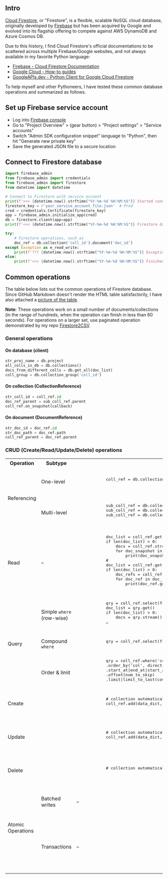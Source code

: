 ## Intro
[Cloud Firestore](https://firebase.google.com/docs/firestore), or "Firestore", is a flexible, scalable NoSQL cloud database, originally developed by [Firebase](https://en.wikipedia.org/wiki/Firebase) but has been acquired by Google and evolved into its flagship offering to compete against AWS DynamoDB and Azure Cosmos DB.

Due to this history, I find Cloud Firestore's official documentations to be scattered across multiple Firebase/Google websites, and not always available in my favorite Python language:
- [Firebase - Cloud Firestore Documentation](https://firebase.google.com/docs/firestore)
- [Google Cloud - How-to guides](https://cloud.google.com/firestore/docs/how-to)
- [GoogleAPIs.dev - Python Client for Google Cloud Firestore](https://googleapis.dev/python/firestore/latest/)

To help myself and other Pythoneers, I have tested these common database operations and summarized as follows.

## Set up Firebase service account
- Log into [Firebase console](https://console.firebase.google.com/)
- Go to "Project Overview" > (gear button) > "Project settings" > "Service accounts"
- Switch "Admin SDK configuration snippet" language to "Python", then hit "Generate new private key"
- Save the generated JSON file to a secure location


## Connect to Firestore database
```python
import firebase_admin
from firebase_admin import credentials
from firebase_admin import firestore
from datetime import datetime

# Connect to Firestore with service account
print(f'>>> {datetime.now().strftime("%Y-%m-%d %H:%M:%S")} Started connecting to Firestore database...')
firestore_key = r'your_service_account_file.json'  # Prod
cred = credentials.Certificate(firestore_key)
app = firebase_admin.initialize_app(cred)
db = firestore.client(app=app)
print(f'<<< {datetime.now().strftime("%Y-%m-%d %H:%M:%S")} Firestore database connected \n---')

try:
    # Firestore operations, such as
    doc_ref = db.collection('coll_id').document('doc_id')
except Exception as e_read_write:
    print(f'??? {datetime.now().strftime("%Y-%m-%d %H:%M:%S")} Exception in doing...:', e_read_write)
else:
    print(f'<<< {datetime.now().strftime("%Y-%m-%d %H:%M:%S")} Finished doing...\n---')
```

## Common operations

The table below lists out the common operations of Firestore database. Since GitHub Markdown doesn't render the HTML table satisfactorily, I have also attached a [picture of the table](https://github.com/frank-yifei-wang/firestore_operations_with_python/blob/main/firestore_operations_with_python.png).

**Note**: These operations work on a small number of documents/collections (in the range of hundreds, when the operation can finish in less than 60 seconds). For operations on a larger set, use paginated operation demonstrated by my repo [Firestore2CSV](https://github.com/frank-yifei-wang/firestore-to-csv).


### General operations

#### On database (client)

```python
str_proj_name = db.project
all_colls_in_db = db.collections()
docs_from_different_colls = db.get_all(doc_list)
coll_group = db.collection_group('coll_id')
```

#### On collection (CollectionReference)

```python
str_coll_id = coll_ref.id
doc_ref_parent = sub_coll_ref.parent
coll_ref.on_snapshot(callback)
```

#### On document (DocumentReference)

```python
str_doc_id = doc_ref.id
str_doc_path = doc_ref.path
coll_ref_parent = doc_ref.parent
```

### CRUD (Create/Read/Update/Delete) operations

<table>
    <!-- Headers -->
    <tr>
        <th>Operation</th>
        <th>Subtype</th>
        <th>On Collections</th>
        <th>On Documents</th>
    </tr>
    <!-- Referencing 1 -->
    <tr> 
        <td rowspan="2">Referencing</td>
        <td>One-level</td>
        <td><pre lang="python">
            coll_ref = db.collection('coll_id')
        </pre></td>
        <td><pre lang="python">
            doc_ref = db.collection('coll_id').document('doc_id')
            doc_ref = db.document('coll_id/doc_id')
            doc_ref = db.document('coll_id', 'doc_id')
        </pre></td>
    </tr>
    <!-- Referencing 2 -->
    <tr>
        <td>Multi-level</td>
        <td><pre lang="python">
            sub_coll_ref = db.collection('coll_id').document('doc_id).collection('sub_coll_id')
            sub_coll_ref = db.collection('coll_id/doc_id/sub_coll_id')
            sub_coll_ref = db.collection('coll_id', 'doc_id', 'sub_coll_id')
        </pre></td>
        <td><pre lang="python">
            doc_ref = sub_coll_ref.document('sub_doc_id')
            doc_ref = db.document('coll_id/doc_id/sub_coll_id/sub_doc_id')
            doc_ref = db.document('coll_id', 'doc_id', 'sub_coll_id', 'sub_doc_id')
            doc_ref = doc_snapshot.reference
        </pre></td>
    </tr>
    <!-- Read -->
    <tr>
        <td>Read</td>
        <td>–</td>
        <td><pre lang="python">
            doc_list = coll_ref.get()
            if len(doc_list) > 0:
                docs = coll_ref.stream()    # docs is iterable
                for doc_snapshot in docs:
                    print(doc_snapshot.to_dict())
            #
            doc_list = coll_ref.get()
            if len(doc_list) > 0:
                doc_refs = coll_ref.list_documents()    # docs_refs is iterable
                for doc_ref in doc_refs:
                    print(doc_ref.get().to_dict())
        </pre></td>
        <td><pre lang="python">
            doc_snapshot = doc_ref.get()
            if doc_snapshot.exists:
                print(doc_snapshot.to_dict())
        </pre></td>
    </tr>
    <!-- Query 1 -->
    <tr>
        <td rowspan="3">Query</td>
        <td>Simple <code>where</code> (row-wise)</td>
        <td><pre lang="python">
            qry = coll_ref.select(fieldpath).where('col', '==', 'val')  # fieldpath is like ['col1', 'col2', …]
            doc_list = qry.get()
            if len(doc_list) > 0:
                docs = qry.stream()
            …
        </pre></td>
        <td>–</td>
    </tr>
    <!-- Query 2 -->
    <tr>
        <td>Compound <code>where</code></td>
        <td><pre lang="python">
            qry = coll_ref.select(fieldpath).where('col', '==', 'val').where()…  # Can only query on single key  if no indexing manually set            
        </pre></td>
        <td>–</td>
    </tr>
    <!-- Query 3 -->
    <tr>
        <td>Order & limit</td>
        <td><pre lang="python">
            qry = coll_ref.where('col', '==', 'val')
            .order_by('col', direction=firestore.Query.ASCENDING|DESCENDING)
            .start_at|end_at|start_after|end_before(cursor)
            .offset(num_to_skip)
            .limit|limit_to_last(count)            
        </pre></td>
        <td>–</td>
    </tr>
    <!-- Create -->
    <tr>
        <td>Create</td>
        <td></td>
        <td><pre lang="python">
            # collection automatically created once a document is created in it
            coll_ref.add(data_dict, document_id=None)  # Add with auto/given doc id            
        </pre></td>
        <td><pre lang="python">
            doc_ref = coll_ref.document('doc_id')
            doc_ref.create(data_dict)  # Create given doc id. Will fail if existing
        </pre></td>
    </tr>
    <!-- Update -->
    <tr>
        <td>Update</td>
        <td></td>
        <td><pre lang="python">
            # collection automatically created once a document is created in it
            coll_ref.add(data_dict, document_id=None)  # Add with auto/given doc id
        </pre></td>
        <td><pre lang="python">
            doc_ref.set(data_dict, merge=False|True)  # merge defaults to False. Will create doc if nonexistent
            doc_ref.update(data_dict)  # Will create fields if nonexistent, but error out if no document
            #
            doc_ref.update({'object.attribute': 'new_value'})  # Field path (in dot notation) for updating nested object
            doc_ref.update({'array': firestore.ArrayUnion|ArrayRemove([])}) # Add/remove array items
            doc_ref.update({'number': firestore.Increment(n)}) # Increment number        
        </pre></td>
    </tr>
    <!-- Delete -->
    <tr>
        <td>Delete</td>
        <td></td>
        <td><pre lang="python">
            # collection automatically deleted once all documents in it are deleted            
        </pre></td>
        <td><pre lang="python">
            doc_ref.update({'field_to_delete': firestore.DELETE_FIELD})  # Delete a field
            doc_ref.delete()  # Delete the whole document            
        </pre></td>
    </tr>
    <!-- Atomic Operations 1 -->
    <tr>
        <td rowspan="2">Atomic Operations</td>
        <td>Batched writes</td>
        <td>–</td>
        <td><pre lang="python">
            my_batch = db.batch()
            my_batch.set(doc_ref, data_dict)
            my_batch.update(doc_ref, data_dict)
            my_batch.delete(doc_ref)
            my_batch.commit()  # Up to 20 document access calls before you have to commit            
        </pre></td>
    </tr>
    <!-- Atomic Operations 2 -->
    <tr>
        <td>Transactions</td>
        <td>–</td>
        <td><pre lang="python">
            @firestore.transactional
            def run_transaction(transaction, doc_ref):
                doc_dict = doc_ref.get(transaction=transaction).to_dict()
                # Do some read that must happen before write
                my_transaction.update(doc_ref, data_dict)
            #
            my_transaction = db.transaction()
            run_transaction(my_transaction, doc_ref)
        </pre></td>
    </tr>
</table>
